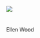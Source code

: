 <a href="https://dev.visual-essays.app"><img src="https://dev-visual-essays.netlify.app/images/ve-button.png"></a>
<param ve-config title="Ellen Wood (1814-1887)" author="Michelle Crowther" layout="vtl" banner="/images/banners/19c.jpg">

<param ve-entity eid="Q179224" aliases="Dover">

#

Ellen Wood

<param ve-image url="https://upload.wikimedia.org/wikipedia/commons/4/41/Ellen_Wood_by_Hodges.jpg" label="Ellen Wood by Hodges" attribution="Joseph Sydney Willis Hodges, Public domain, via Wikimedia Commons">

<param ve-image url="https://upload.wikimedia.org/wikipedia/commons/9/91/Ordnance_Survey_Drawings_-_Folkestone%2C_Kent_%28OSD_106W%29.jpg" label="Drawing of an area to the east of Folkestone in Kent, showing Hawkinge and West Hougham" attribution="British Library, OGL v1.0OGL v1.0, via Wikimedia Commons">

<param ve-image url="https://upload.wikimedia.org/wikipedia/commons/f/f8/Abbot%27s_Cliff_-_geograph.org.uk_-_2561870.jpg" label="Abbot's CLiff, Hougham" attribution="Helmut Zozmann, via Wikimedia Commons" license="CC BY-SA 2.0">
